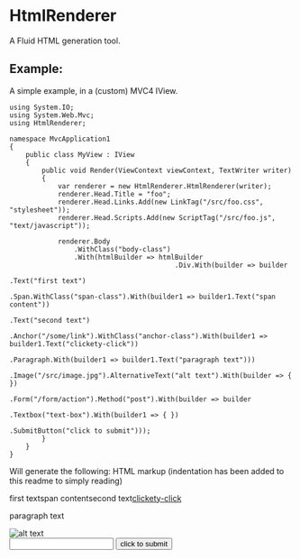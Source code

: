 # HtmlRenderer

A Fluid HTML generation tool.

## Example:

A simple example, in a (custom) MVC4 IView.

	using System.IO;
	using System.Web.Mvc;
	using HtmlRenderer;

	namespace MvcApplication1
	{
	    public class MyView : IView
	    {
	        public void Render(ViewContext viewContext, TextWriter writer)
	        {
	            var renderer = new HtmlRenderer.HtmlRenderer(writer);
	            renderer.Head.Title = "foo";
	            renderer.Head.Links.Add(new LinkTag("/src/foo.css", "stylesheet"));
	            renderer.Head.Scripts.Add(new ScriptTag("/src/foo.js", "text/javascript"));

	            renderer.Body
	                .WithClass("body-class")
	                .With(htmlBuilder => htmlBuilder
	                                         .Div.With(builder => builder
	                                                                  .Text("first text")
	                                                                  .Span.WithClass("span-class").With(builder1 => builder1.Text("span content"))
	                                                                  .Text("second text")
	                                                                  .Anchor("/some/link").WithClass("anchor-class").With(builder1 => builder1.Text("clickety-click"))
	                                                                  .Paragraph.With(builder1 => builder1.Text("paragraph text")))
	                                         .Image("/src/image.jpg").AlternativeText("alt text").With(builder => { })
	                                         .Form("/form/action").Method("post").With(builder => builder
	                                                                                                  .Textbox("text-box").With(builder1 => { })
	                                                                                                  .SubmitButton("click to submit")));
	        }
	    }
	}

Will generate the following: HTML markup (indentation has been added to this readme to simply reading)
	<!DOCTYPE html >
	<html lang="en">
	  <head>
	    <title>foo</title>
	    <link rel="stylesheet" href="/src/foo.css" />
	    <script src="/src/foo.js" type="text/javascript"></script>
	  </head>
	  <body class="body-class">
	    <div>first text<span class="span-class">span content</span>second text<a href="/some/link" class="anchor-class">clickety-click</a><p>paragraph text</p></div>
	    <img src="/src/image.jpg" alt="alt text" />
	    <form action="/form/action" method="post">
	      <input type="text" name="text-box" />
	      <input type="submit" value="click to submit" />
	    </form>
	  </body>
	</html>